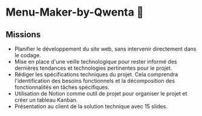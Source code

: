 # Menu-Maker-by-Qwenta 🍔

## Missions

- Planifier le développement du site web, sans intervenir directement dans le codage.
- Mise en place d'une veille technologique pour rester informé des dernières tendances et technologies pertinentes pour le projet.
- Rédiger les spécifications techniques du projet. Cela comprendra l'identification des besoins fonctionnels et la décomposition des fonctionnalités en tâches spécifiques.
- Utilisation de Notion comme outil de projet pour organiser le projet et créer un tableau Kanban.
- Présentation au client de la solution technique avec 15 slides.
